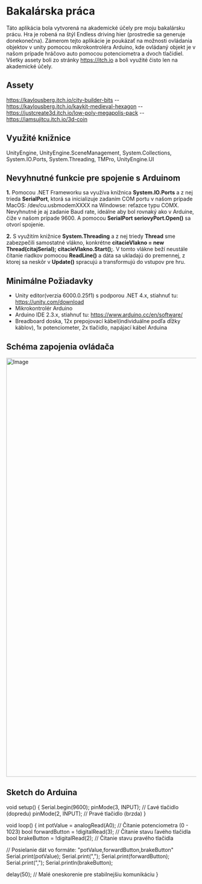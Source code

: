 # Bakalárska práca
Táto aplikácia bola vytvorená na akademické účely pre moju bakalársku prácu. Hra je robená na štýl Endless driving hier (prostredie sa generuje donekonečna). Zámerom tejto aplikácie je poukázať na možnosti ovládania objektov v unity pomocou mikrokontroléra Arduino, kde ovládaný objekt je v našom prípade hráčovo auto pomocou potenciometra a dvoch tlačidiel. Všetky assety boli zo stránky https://itch.io a boli využité čisto len na akademické účely.
## Assety
https://kaylousberg.itch.io/city-builder-bits -- https://kaylousberg.itch.io/kaykit-medieval-hexagon -- https://justcreate3d.itch.io/low-poly-megapolis-pack -- https://iamsujitcu.itch.io/3d-coin
## Využité knižnice
UnityEngine, UnityEngine.SceneManagement, System.Collections, System.IO.Ports, System.Threading, TMPro, UnityEngine.UI
## Nevyhnutné funkcie pre spojenie s Arduinom
**1.** Pomocou .NET Frameworku sa využíva knižnica **System.IO.Ports** a z nej trieda **SerialPort**, ktorá sa inicializuje zadaním COM portu v našom prípade MacOS: /dev/cu.usbmodemXXXX na Windowse: reťazce typu COMX. Nevyhnutné je aj zadanie Baud rate, ideálne aby bol rovnaký ako v Arduine, čiže v našom prípade 9600. A pomocou **SerialPort seriovyPort.Open()** sa otvorí spojenie.

**2.** S využitím knižnice **System.Threading** a z nej triedy **Thread** sme zabezpečili samostatné vlákno, konkrétne **citacieVlakno = new Thread(citajSerial);** **citacieVlakno.Start();**. V tomto vlákne beží neustále čítanie riadkov pomocou **ReadLine()** a dáta sa ukladajú do premennej, z ktorej sa neskôr v **Update()** spracujú a transformujú do vstupov pre hru.
## Minimálne Požiadavky
- Unity editor(verzia 6000.0.25f1) s podporou .NET 4.x, stiahnuť tu: https://unity.com/download
- Mikrokontrolér Arduino
- Arduino IDE 2.3.x, stiahnuť tu: https://www.arduino.cc/en/software/
- Breadboard doska, 12x prepojovací kábel(individuálne podľa dĺžky káblov), 1x potenciometer, 2x tlačidlo, napájací kábel Arduina
## Schéma zapojenia ovládača
<img width="1110" alt="Image" src="https://github.com/user-attachments/assets/84d4dc79-bf4f-444a-b7ae-3162edc3cf82" />

## Sketch do Arduina
void setup() {
  Serial.begin(9600);
  pinMode(3, INPUT); // Ľavé tlačidlo (dopredu)
  pinMode(2, INPUT); // Pravé tlačidlo (brzda)
}

void loop() {
  int potValue = analogRead(A0); // Čítanie potenciometra (0 - 1023)
  bool forwardButton = !digitalRead(3); // Čítanie stavu ľavého tlačidla
  bool brakeButton = !digitalRead(2);   // Čítanie stavu pravého tlačidla

  // Posielanie dát vo formáte: "potValue,forwardButton,brakeButton"
  Serial.print(potValue);
  Serial.print(",");
  Serial.print(forwardButton);
  Serial.print(",");
  Serial.println(brakeButton);

  delay(50); // Malé oneskorenie pre stabilnejšiu komunikáciu
}

